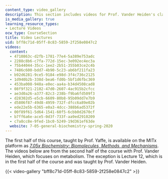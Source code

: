 ```yaml
---
content_type: video_gallery
description: This section includes videos for Prof. Vander Heiden's class sessions.
is_media_gallery: true
learning_resource_types:
- Lecture Videos
ocw_type: CourseSection
title: Video Lectures
uid: bff8c71d-05ff-8c83-5859-2f258e0847c2
videos:
  content:
  - 4710863c-d2fb-1781-77e4-5a389e753adc
  - 2288c8b6-c7fa-772d-15ec-3e092ec4ec3a
  - 75b44044-35cc-1ee2-2b51-355b03ce2c4b
  - 7486c600-bdd7-4b90-5c23-ab6bf211fa23
  - b92d6281-9ce5-9184-e98d-3f4c736c2125
  - 1d940b2b-338d-bea6-fd0b-5bf1d6fbc369
  - 453ba008-948a-e0ec-aa4a-b34d4508cad8
  - 08f9f321-2102-47d0-2607-4ac915b2cfcc
  - ae3d0a26-a377-82c3-238b-f9ba6fd509f3
  - d28302d5-e5cb-6609-80b8-95b09dd7e7b9
  - d5806f87-49d8-4959-732f-dfcc6a89e02b
  - ede22e5b-6365-e0a3-4dcc-388b6ad5372f
  - 00f89f61-5d64-1541-60f5-6cbb0d2670cf
  - b7ff6a6e-ace5-0d3f-733f-aa9ed2910209
  - c7a8cc8e-9fed-1bc0-5249-19d361ef63de
  website: 7-05-general-biochemistry-spring-2020
---
```


The first half of this course, taught by Prof. Yaffe, is available on the MITx platform as _[7.05x Biochemistry: Biomolecules, Methods, and Mechanisms](https://www.edx.org/course/biochemistry-biomolecules-methods-and-mechanisms?utm_source=mitopenlearning-mit-open-learning&utm_medium=affiliate_partner)_. The videos below are from the second half of the course with Prof. Vander Heiden, which focuses on metabolism. The exception is Lecture 12, which is in the first half of the course and was taught by Prof. Vander Heiden.

{{< video-gallery "bff8c71d-05ff-8c83-5859-2f258e0847c2" >}}

